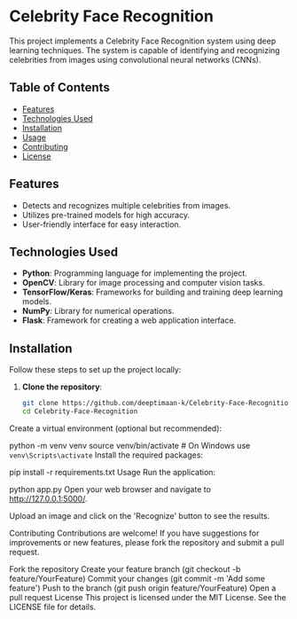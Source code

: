 # Celebrity Face Recognition

This project implements a Celebrity Face Recognition system using deep learning techniques. The system is capable of identifying and recognizing celebrities from images using convolutional neural networks (CNNs).

## Table of Contents

- [Features](#features)
- [Technologies Used](#technologies-used)
- [Installation](#installation)
- [Usage](#usage)
- [Contributing](#contributing)
- [License](#license)

## Features

- Detects and recognizes multiple celebrities from images.
- Utilizes pre-trained models for high accuracy.
- User-friendly interface for easy interaction.

## Technologies Used

- **Python**: Programming language for implementing the project.
- **OpenCV**: Library for image processing and computer vision tasks.
- **TensorFlow/Keras**: Frameworks for building and training deep learning models.
- **NumPy**: Library for numerical operations.
- **Flask**: Framework for creating a web application interface.

## Installation

Follow these steps to set up the project locally:

1. **Clone the repository**:
   ```bash
   git clone https://github.com/deeptimaan-k/Celebrity-Face-Recognition.git
   cd Celebrity-Face-Recognition
Create a virtual environment (optional but recommended):


python -m venv venv
source venv/bin/activate  # On Windows use `venv\Scripts\activate`
Install the required packages:


pip install -r requirements.txt
Usage
Run the application:


python app.py
Open your web browser and navigate to http://127.0.0.1:5000/.

Upload an image and click on the 'Recognize' button to see the results.

Contributing
Contributions are welcome! If you have suggestions for improvements or new features, please fork the repository and submit a pull request.

Fork the repository
Create your feature branch (git checkout -b feature/YourFeature)
Commit your changes (git commit -m 'Add some feature')
Push to the branch (git push origin feature/YourFeature)
Open a pull request
License
This project is licensed under the MIT License. See the LICENSE file for details.
